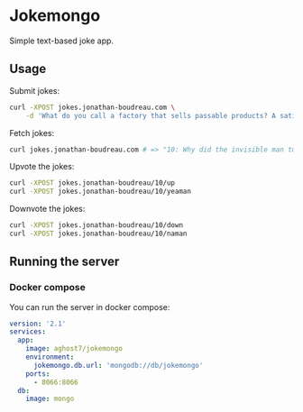 # Jokemongo
Simple text-based joke app.

## Usage
Submit jokes:
```sh
curl -XPOST jokes.jonathan-boudreau.com \
	-d 'What do you call a factory that sells passable products? A satisfactory.'
```

Fetch jokes:
```sh
curl jokes.jonathan-boudreau.com # => "10: Why did the invisible man turn down the job offer? He couldn't see himself doing it."
```

Upvote the jokes:
```sh
curl -XPOST jokes.jonathan-boudreau/10/up
curl -XPOST jokes.jonathan-boudreau/10/yeaman
```

Downvote the jokes:
```sh
curl -XPOST jokes.jonathan-boudreau/10/down
curl -XPOST jokes.jonathan-boudreau/10/naman
```

## Running the server

### Docker compose
You can run the server in docker compose:

```yaml
version: '2.1'
services:
  app:
    image: aghost7/jokemongo
    environment:
      jokemongo.db.url: 'mongodb://db/jokemongo'
    ports:
      - 8066:8066
  db:
    image: mongo
```
